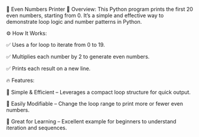 🔢 Even Numbers Printer
📌 Overview:
This Python program prints the first 20 even numbers, starting from 0. It’s a simple and effective way to demonstrate loop logic and number patterns in Python.

⚙️ How It Works:

✅ Uses a for loop to iterate from 0 to 19.

✅ Multiplies each number by 2 to generate even numbers.

✅ Prints each result on a new line.

🔥 Features:

🔹 Simple & Efficient – Leverages a compact loop structure for quick output.

🔹 Easily Modifiable – Change the loop range to print more or fewer even numbers.

🔹 Great for Learning – Excellent example for beginners to understand iteration and sequences.

